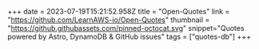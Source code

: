+++
date = 2023-07-19T15:21:52.958Z
title = "Open-Quotes"
link = "https://github.com/LearnAWS-io/Open-Quotes"
thumbnail = "https://github.githubassets.com/pinned-octocat.svg"
snippet="Quotes powered by Astro, DynamoDB & GitHub issues"
tags = ["quotes-db"]
+++
